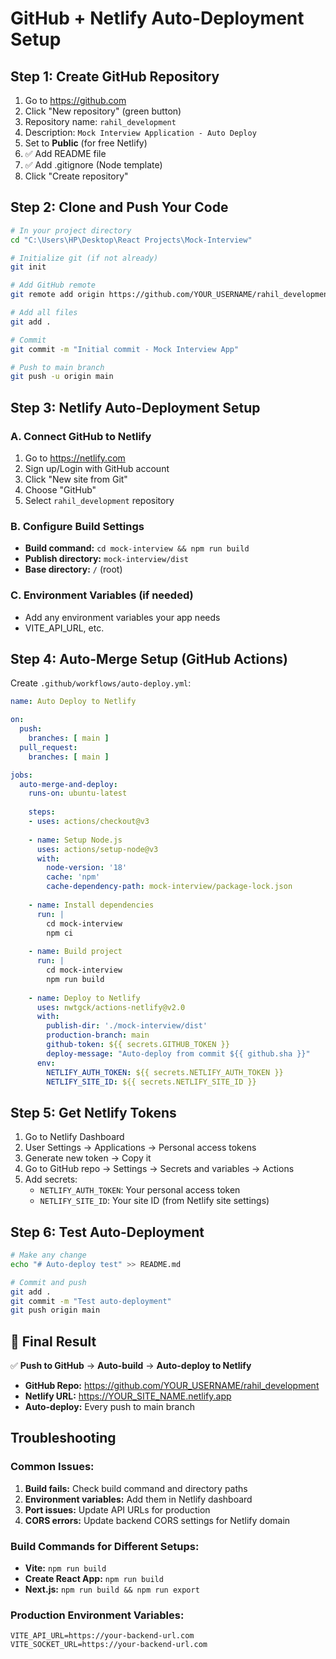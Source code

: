 # GitHub + Netlify Auto-Deployment Setup

## Step 1: Create GitHub Repository

1. Go to https://github.com
2. Click "New repository" (green button)
3. Repository name: `rahil_development`
4. Description: `Mock Interview Application - Auto Deploy`
5. Set to **Public** (for free Netlify)
6. ✅ Add README file
7. ✅ Add .gitignore (Node template)
8. Click "Create repository"

## Step 2: Clone and Push Your Code

```bash
# In your project directory
cd "C:\Users\HP\Desktop\React Projects\Mock-Interview"

# Initialize git (if not already)
git init

# Add GitHub remote
git remote add origin https://github.com/YOUR_USERNAME/rahil_development.git

# Add all files
git add .

# Commit
git commit -m "Initial commit - Mock Interview App"

# Push to main branch
git push -u origin main
```

## Step 3: Netlify Auto-Deployment Setup

### A. Connect GitHub to Netlify
1. Go to https://netlify.com
2. Sign up/Login with GitHub account
3. Click "New site from Git"
4. Choose "GitHub"
5. Select `rahil_development` repository

### B. Configure Build Settings
- **Build command:** `cd mock-interview && npm run build`
- **Publish directory:** `mock-interview/dist`
- **Base directory:** `/` (root)

### C. Environment Variables (if needed)
- Add any environment variables your app needs
- VITE_API_URL, etc.

## Step 4: Auto-Merge Setup (GitHub Actions)

Create `.github/workflows/auto-deploy.yml`:

```yaml
name: Auto Deploy to Netlify

on:
  push:
    branches: [ main ]
  pull_request:
    branches: [ main ]

jobs:
  auto-merge-and-deploy:
    runs-on: ubuntu-latest
    
    steps:
    - uses: actions/checkout@v3
    
    - name: Setup Node.js
      uses: actions/setup-node@v3
      with:
        node-version: '18'
        cache: 'npm'
        cache-dependency-path: mock-interview/package-lock.json
    
    - name: Install dependencies
      run: |
        cd mock-interview
        npm ci
    
    - name: Build project
      run: |
        cd mock-interview
        npm run build
    
    - name: Deploy to Netlify
      uses: nwtgck/actions-netlify@v2.0
      with:
        publish-dir: './mock-interview/dist'
        production-branch: main
        github-token: ${{ secrets.GITHUB_TOKEN }}
        deploy-message: "Auto-deploy from commit ${{ github.sha }}"
      env:
        NETLIFY_AUTH_TOKEN: ${{ secrets.NETLIFY_AUTH_TOKEN }}
        NETLIFY_SITE_ID: ${{ secrets.NETLIFY_SITE_ID }}
```

## Step 5: Get Netlify Tokens

1. Go to Netlify Dashboard
2. User Settings → Applications → Personal access tokens
3. Generate new token → Copy it
4. Go to GitHub repo → Settings → Secrets and variables → Actions
5. Add secrets:
   - `NETLIFY_AUTH_TOKEN`: Your personal access token
   - `NETLIFY_SITE_ID`: Your site ID (from Netlify site settings)

## Step 6: Test Auto-Deployment

```bash
# Make any change
echo "# Auto-deploy test" >> README.md

# Commit and push
git add .
git commit -m "Test auto-deployment"
git push origin main
```

## 🎯 Final Result

✅ **Push to GitHub** → **Auto-build** → **Auto-deploy to Netlify**

- **GitHub Repo:** https://github.com/YOUR_USERNAME/rahil_development
- **Netlify URL:** https://YOUR_SITE_NAME.netlify.app
- **Auto-deploy:** Every push to main branch

## Troubleshooting

### Common Issues:
1. **Build fails:** Check build command and directory paths
2. **Environment variables:** Add them in Netlify dashboard
3. **Port issues:** Update API URLs for production
4. **CORS errors:** Update backend CORS settings for Netlify domain

### Build Commands for Different Setups:
- **Vite:** `npm run build`
- **Create React App:** `npm run build`
- **Next.js:** `npm run build && npm run export`

### Production Environment Variables:
```env
VITE_API_URL=https://your-backend-url.com
VITE_SOCKET_URL=https://your-backend-url.com
```
